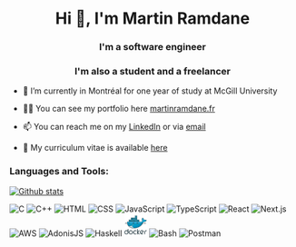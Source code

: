 <h1 align="center">Hi 👋, I'm Martin Ramdane</h1>
<h3 align="center">I'm a software engineer</h3>
<h3 align="center">I'm also a student and a freelancer</h3>

- 🔭 I’m currently in Montréal for one year of study at McGill University

- 👨‍💻 You can see my portfolio here [martinramdane.fr](https://martinramdane.fr)

- 📫 You can reach me on my [LinkedIn](https://www.linkedin.com/in/martin-ramdane) or via [email](mailto:martin.ramdane@gmail.com)

- 📄 My curriculum vitae is available [here](https://admlbs.fr/static/media/cv.149a0d7437fe2724c911.pdf)


<h3 align="left">Languages and Tools:</h3>

[![Github stats](https://github-stats-eta-roan.vercel.app/api/top-langs/?username=adamlbs&layout=donut&show_icons=true&theme=radical)](https://github.com/anuraghazra/github-readme-stats#gh-dark-mode-only)


<p align="left"> 
        <img src="https://uxwing.com/wp-content/themes/uxwing/download/brands-and-social-media/c-program-icon.svg" alt="C" width="40" height="40"/>
        <img src="https://upload.wikimedia.org/wikipedia/commons/1/18/ISO_C%2B%2B_Logo.svg" alt="C++" width="40" height="40"/>
        <img src="https://upload.wikimedia.org/wikipedia/commons/6/61/HTML5_logo_and_wordmark.svg" alt="HTML" width="40" height="40"/>
        <img src="https://upload.wikimedia.org/wikipedia/commons/d/d5/CSS3_logo_and_wordmark.svg" alt="CSS" width="40" height="40"/>
        <img src="https://upload.wikimedia.org/wikipedia/commons/6/6a/JavaScript-logo.png" alt="JavaScript" width="40" height="40"/>
        <img src="https://upload.wikimedia.org/wikipedia/commons/4/4c/Typescript_logo_2020.svg" alt="TypeScript" width="40" height="40"/>
        <img src="https://upload.wikimedia.org/wikipedia/commons/a/a7/React-icon.svg" alt="React" width="40" height="40"/>
        <img src="https://upload.wikimedia.org/wikipedia/commons/8/8e/Nextjs-logo.svg" alt="Next.js" width="40" height="40"/>
        <img src="https://upload.wikimedia.org/wikipedia/commons/9/93/Amazon_Web_Services_Logo.svg" alt="AWS" width="40" height="40"/>
        <img src="https://cdn.worldvectorlogo.com/logos/adonisjs.svg" alt="AdonisJS" width="40" height="40"/>
        <img src="https://upload.wikimedia.org/wikipedia/commons/1/1c/Haskell-Logo.svg" alt="Haskell" width="40" height="40"/>
        <img src="https://raw.githubusercontent.com/devicons/devicon/master/icons/docker/docker-original-wordmark.svg" alt="Docker" width="40" height="40"/>
        <img src="https://upload.wikimedia.org/wikipedia/commons/4/4b/Bash_Logo_Colored.svg" alt="Bash" width="40" height="40"/>
        <img src="https://www.vectorlogo.zone/logos/getpostman/getpostman-icon.svg" alt="Postman" width="40" height="40"/>
</p>
